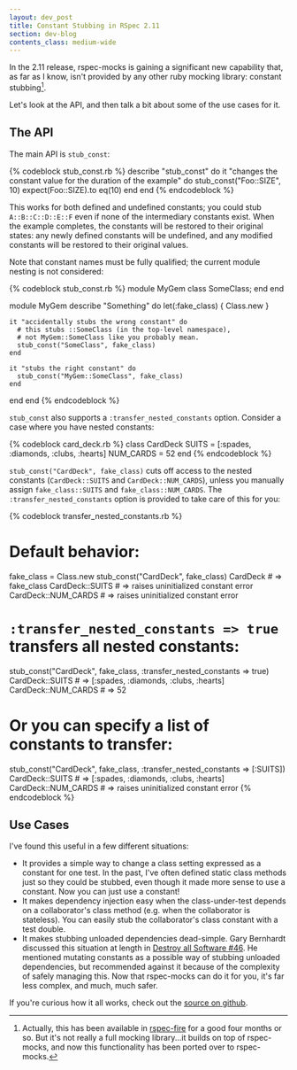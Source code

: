 ```yaml
---
layout: dev_post
title: Constant Stubbing in RSpec 2.11
section: dev-blog
contents_class: medium-wide
---
```


In the 2.11 release, rspec-mocks is gaining a significant new
capability that, as far as I know, isn't provided by any other
ruby mocking library: constant stubbing[^foot_1].

Let's look at the API, and then talk a bit about some of
the use cases for it.

## The API

The main API is `stub_const`:

{% codeblock stub_const.rb %}
describe "stub_const" do
  it "changes the constant value for the duration of the example" do
    stub_const("Foo::SIZE", 10)
    expect(Foo::SIZE).to eq(10)
  end
end
{% endcodeblock %}

This works for both defined and undefined constants; you
could stub `A::B::C::D::E::F` even if none of the intermediary
constants exist. When the example completes, the constants will
be restored to their original states: any newly defined constants
will be undefined, and any modified constants will be restored
to their original values.

Note that constant names must be fully qualified; the current
module nesting is not considered:

{% codeblock stub_const.rb %}
module MyGem
  class SomeClass; end
end

module MyGem
  describe "Something" do
    let(:fake_class) { Class.new }

    it "accidentally stubs the wrong constant" do
      # this stubs ::SomeClass (in the top-level namespace),
      # not MyGem::SomeClass like you probably mean.
      stub_const("SomeClass", fake_class)
    end

    it "stubs the right constant" do
      stub_const("MyGem::SomeClass", fake_class)
    end
  end
end
{% endcodeblock %}

`stub_const` also supports a `:transfer_nested_constants` option.
Consider a case where you have nested constants:

{% codeblock card_deck.rb %}
class CardDeck
  SUITS = [:spades, :diamonds, :clubs, :hearts]
  NUM_CARDS = 52
end
{% endcodeblock %}

`stub_const("CardDeck", fake_class)` cuts off access to the
nested constants (`CardDeck::SUITS` and `CardDeck::NUM_CARDS`),
unless you manually assign `fake_class::SUITS` and
`fake_class::NUM_CARDS`. The `:transfer_nested_constants`
option is provided to take care of this for you:

{% codeblock transfer_nested_constants.rb %}
# Default behavior:
fake_class = Class.new
stub_const("CardDeck", fake_class)
CardDeck # => fake_class
CardDeck::SUITS # => raises uninitialized constant error
CardDeck::NUM_CARDS # => raises uninitialized constant error

# `:transfer_nested_constants => true` transfers all nested constants:
stub_const("CardDeck", fake_class, :transfer_nested_constants => true)
CardDeck::SUITS # => [:spades, :diamonds, :clubs, :hearts]
CardDeck::NUM_CARDS # => 52

# Or you can specify a list of constants to transfer:
stub_const("CardDeck", fake_class, :transfer_nested_constants => [:SUITS])
CardDeck::SUITS # => [:spades, :diamonds, :clubs, :hearts]
CardDeck::NUM_CARDS # => raises uninitialized constant error
{% endcodeblock %}

## Use Cases

I've found this useful in a few different situations:

* It provides a simple way to change a class setting expressed as
  a constant for one test. In the past, I've often defined static
  class methods just so they could be stubbed, even though it
  made more sense to use a constant. Now you can just use a constant!
* It makes dependency injection easy when the class-under-test
  depends on a collaborator's class method (e.g. when the collaborator
  is stateless). You can easily stub the collaborator's class constant
  with a test double.
* It makes stubbing unloaded dependencies dead-simple. Gary
  Bernhardt discussed this situation at length in [Destroy all
  Software #46](https://www.destroyallsoftware.com/screencasts/catalog/stubbing-unloaded-dependencies).
  He mentioned mutating constants as a possible way of stubbing unloaded
  dependencies, but recommended against it because of the complexity
  of safely managing this. Now that rspec-mocks can do it for you, it's
  far less complex, and much, much safer.

If you're curious how it all works, check out the [source on
github](https://github.com/rspec/rspec-mocks/blob/master/lib/rspec/mocks/stub_const.rb).

[^foot_1]: Actually, this has been available in
  [rspec-fire](https://github.com/xaviershay/rspec-fire) for
  a good four months or so. But it's not really a full
  mocking library...it builds on top of rspec-mocks, and now
  this functionality has been ported over to rspec-mocks.

